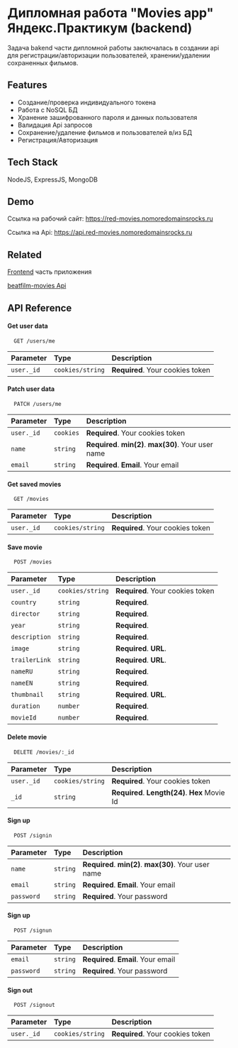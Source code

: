 
# Дипломная работа "Movies app" Яндекс.Практикум (backend)

Задача bakend части дипломной работы заключалась в создании api для регистрации/авторизации пользователей, хранении/удалении сохраненных фильмов.


## Features

- Создание/проверка индивидуального токена
- Работа с NoSQL БД
- Хранение зашифрованного пароля и данных пользователя
- Валидация Api запросов
- Сохранение/удаление фильмов и пользователей в/из БД
- Регистрация/Авторизация


## Tech Stack

NodeJS, ExpressJS, MongoDB


## Demo

Ссылка на рабочий сайт: https://red-movies.nomoredomainsrocks.ru

Ссылка на Api: https://api.red-movies.nomoredomainsrocks.ru


## Related

[Frontend](https://github.com/Red-Handed-Guy/movies-explorer-frontend) часть приложения

[beatfilm-movies Api](https://api.nomoreparties.co/beatfilm-movies) 


## API Reference

#### Get user data

```http
  GET /users/me
```

| Parameter | Type     | Description                |
| :-------- | :------- | :------------------------- |
| `user._id` | `cookies/string` | **Required**. Your cookies token |

#### Patch user data

```http
  PATCH /users/me
```

| Parameter | Type     | Description                |
| :-------- | :------- | :------------------------- |
| `user._id` | `cookies` | **Required**. Your cookies token |
| `name` | `string` | **Required**. **min(2)**. **max(30)**. Your user name |
| `email` | `string` | **Required**. **Email**. Your email |

#### Get saved movies

```http
  GET /movies
```

| Parameter | Type     | Description                |
| :-------- | :------- | :------------------------- |
| `user._id` | `cookies/string` | **Required**. Your cookies token |

#### Save movie

```http
  POST /movies
```

| Parameter | Type     | Description                |
| :-------- | :------- | :------------------------- |
| `user._id` | `cookies/string` | **Required**. Your cookies token |
| `country` | `string` | **Required**.|
| `director` | `string` | **Required**.|
| `year` | `string` | **Required**.|
| `description` | `string` | **Required**.|
| `image` | `string` | **Required**. **URL**.|
| `trailerLink` | `string`  | **Required**. **URL**.|
| `nameRU` | `string` | **Required**.|
| `nameEN` | `string` | **Required**.|
| `thumbnail` | `string` | **Required**. **URL**.|
| `duration` | `number` | **Required**.|
| `movieId` | `number` | **Required**.|

#### Delete movie

```http
  DELETE /movies/:_id
```

| Parameter | Type     | Description                |
| :-------- | :------- | :------------------------- |
| `user._id` | `cookies/string` | **Required**. Your cookies token |
| `_id` | `string` | **Required**. **Length(24)**. **Hex** Movie Id|


#### Sign up

```http
  POST /signin
```

| Parameter | Type     | Description                       |
| :-------- | :------- | :-------------------------------- |
| `name` | `string` | **Required**. **min(2)**. **max(30)**. Your user name |
| `email` | `string` | **Required**. **Email**. Your email |
| `password` | `string` | **Required**. Your password |

#### Sign up
```http
  POST /signun
```

| Parameter | Type     | Description                       |
| :-------- | :------- | :-------------------------------- |
| `email` | `string` | **Required**. **Email**. Your email |
| `password` | `string` | **Required**. Your password |

#### Sign out
```http
  POST /signout
```

| Parameter | Type     | Description                       |
| :-------- | :------- | :-------------------------------- |
| `user._id` | `cookies/string` | **Required**. Your cookies token |
